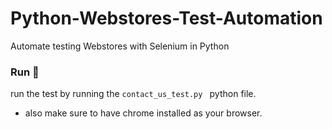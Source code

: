 # Python-Webstores-Test-Automation
Automate testing Webstores with Selenium in Python


### Run 🚀
run the test by running the ```contact_us_test.py ``` python file.
- also make sure to have chrome installed as your browser.
